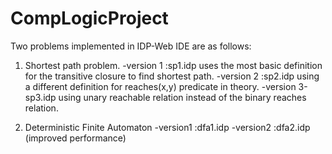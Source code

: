 # CompLogicProject
Two problems implemented in IDP-Web IDE are as follows:
1. Shortest path problem. 
-version 1 :sp1.idp
uses the most basic definition for the transitive closure to find shortest path.
-version 2 :sp2.idp
using a different definition for reaches(x,y) predicate in theory.
-version 3-sp3.idp
using unary reachable relation instead of the binary reaches relation.

2. Deterministic Finite Automaton
-version1 :dfa1.idp
-version2 :dfa2.idp (improved performance)
